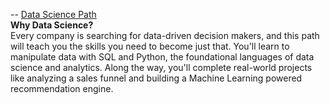 

-- [Data Science Path](https://www.codecademy.com/learn/paths/data-science)  
    **Why Data Science?**  
    Every company is searching for data-driven decision makers, and this path will teach you the skills you need to become just that. You'll learn to manipulate data with SQL and Python, the foundational languages of data science and analytics. Along the way, you'll complete real-world projects like analyzing a sales funnel and building a Machine Learning powered recommendation engine.  

